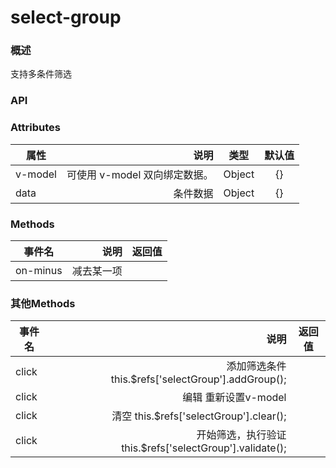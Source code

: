 # select-group

### 概述

支持多条件筛选


<vuep template="#example" :options="{ theme: 'mdn-like' }"></vuep>

<script v-pre type="text/x-template" id="example">
<template>
    <div class='ex-select-group'>
        <div v-if="visible">
             <i-button type="primary" class="add" style="width:134px" @click="addCondition">
                <Icon type="plus-round"></Icon>添加筛选条件
            </i-button>
            <i-button type="primary" class="add" style="width:134px" @click="edit">
                <Icon type="plus-round"></Icon>编辑
            </i-button>
        </div>
        <select-group ref="selectGroup" v-model="modelData" :data="conditionData" @on-minus="onMinus"></select-group>
        <i-button type="primary" class="submit" :class="{disabled:visible}" @click="submit">开始筛选</i-button>
        <a href="javascript:void(0)" v-if='!visible' class="clear" @click="clearConditions">清空条件</a>
    </div>
</template>
<script>
import utils from '@/lib/utils';
import classification from '../data/classification';
export default {
    data() {
        return {
            visible: true,
            conditionData: {},
            modelData: {}
        }
    },
    created() {},
    mounted() {

    },
    methods: {
        async mergeObject() {
            try {
                let res = await this.getRecommendListPromise();

                let data = res.data.data || [];

                data.unshift({
                    'key': '距离',
                });
                let res1 = await this.getClassification();
                let data1 = res1.data.data || [];

                this.conditionData = Object.assign({}, {
                    custom: data,
                    installation: data1
                });
                console.log('例子', this.conditionData)
            } catch (e) {
                // statements
                console.log(e);
            }

        },
        getClassification() {
            //获取poi分类
            let origin = location.origin;
            let url = origin + '/static/classification.json';

            let config = {
                method: 'get',
                url: url
            }

            return this.$axios(config);
        },
        async addCondition() {
            let res = await this.getRecommendListPromise();
            let list = res.data.data || [];
            this.recList = list;
            this.$refs['selectGroup'].addGroup();
            this.visible = false;
            this.$emit('on-condition');

            this.mergeObject();
        },
        edit() {
            // this.$refs['selectGroup'].addGroup();
            this.visible = false;
            this.mergeObject();
            this.modelData = {
                brandId: 294,
                createTime: null,
                id: 3,
                name: "fdfs",
                // params: '{"brandId":294,"name":"fdfs","recommendationId":null,"city":"北京市","groupRelation":"and","conditionGroups":[{"relation":"","conditions":[{"classification":"poi","type":"汽车服务,洗车场","distance":100,"num":0,"numCompareSymbol":">","customParam":"","customValue":null,"customSymbol":""}]}]}',

                // '{"brandId":294,"name":"fdfs","recommendationId":null,"city":"北京市","groupRelation":"and","conditionGroups":[{"relation":"","conditions":[{"classification":"poi","type":"汽车服务,洗车场","distance":300,"num":0,"numCompareSymbol":"<","customParam":"","customValue":300,"customSymbol":""},{"classification":"store","type":"","distance":300,"num":0,"numCompareSymbol":"<","customParam":"","customValue":300,"customSymbol":""}]}]}'

                // '{"brandId":294,"name":"fdfs","recommendationId":null,"city":"北京市","groupRelation":"and","conditionGroups":[{"relation":"","conditions":[{"classification":"poi","type":"汽车服务,洗车场","distance":300,"num":0,"numCompareSymbol":"<","customParam":"","customValue":300,"customSymbol":""},{"classification":"store","type":"","distance":300,"num":0,"numCompareSymbol":"<","customParam":"","customValue":300,"customSymbol":""},{"classification":"store","type":"","distance":300,"num":0,"numCompareSymbol":"<","customParam":"","customValue":300,"customSymbol":""}]}]}'
                params: '{"brandId":264,"name":"eee","recommendationId":null,"city":"北京市","groupRelation":"and","conditionGroups":[{"relation":"","conditions":[{"classification":"poi","type":"汽车服务,洗车场","distance":100,"num":0,"numCompareSymbol":">","customParam":"","customValue":null,"customSymbol":""}]}]}',
                result: null,
                status: "SUCCESS",
                userId: 10019
            }
        },
        getRecommendListPromise() {
            //获取某用户的推荐任务列表
            let origin = location.origin;
            let url = origin + '/static/tasklist.json';

            let config = {
                method: 'get',
                url: url
            }
            return this.$axios(config);
        },
        onMinus(x) {
            console.log(x)
            if (x) {
                this.visible = true;
            }
        },
        submit() {
            let obj = this.$refs['selectGroup'].validate();
            console.log(obj)
        },
        clearConditions() {
            this.visible = true;
            this.recValue = '';
            this.$refs['selectGroup'].clear();
            this.$emit('on-clear');
        },
    }
}

</script>
<style scoped>


</style>
<style>
.ex-select-group {
    width: 672px;
}

</style>


</script>


### API

### Attributes

| 属性        | 说明   |  类型  |  默认值 |
| --------   | -----:  | :----:  | :----:  |
| v-model    | 可使用 v-model 双向绑定数据。 |   Object    |   {}    |
| data    | 条件数据 |   Object    |   {}    |


### Methods

| 事件名        | 说明   |  返回值  |
| --------   | -----:  | :----:  |
| on-minus    | 减去某一项 |       |

### 其他Methods

| 事件名        | 说明   |  返回值  |
| --------   | -----:  | :----:  |
| click    | 添加筛选条件 this.$refs['selectGroup'].addGroup(); |       |
| click    | 编辑 重新设置v-model |       |
| click    | 清空 this.$refs['selectGroup'].clear(); |       |
| click    | 开始筛选，执行验证 this.$refs['selectGroup'].validate(); |       |